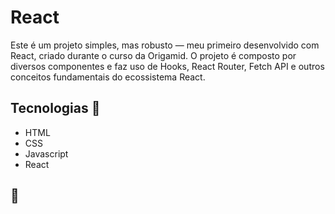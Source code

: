 <h1>React</h1>
<p>Este é um projeto simples, mas robusto — meu primeiro desenvolvido com React, criado durante o curso da Origamid.
O projeto é composto por diversos componentes e faz uso de Hooks, React Router, Fetch API e outros conceitos fundamentais do ecossistema React.</p>

<h2>Tecnologias 🤖</h2>
<ul>
  <li>HTML</li>
  <li>CSS</li>
  <li>Javascript</li>
  <li>React</li>
</ul>

<h2>🔗</h2>
